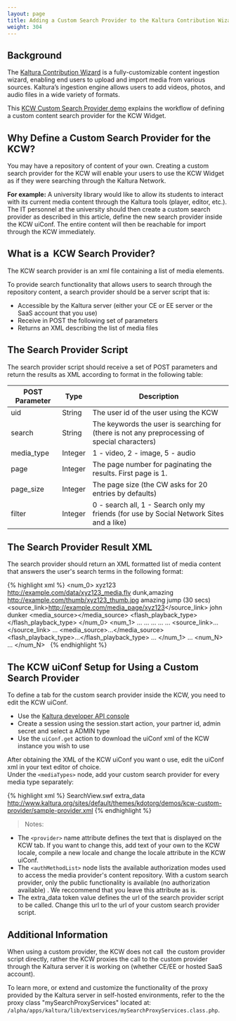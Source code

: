 ```yaml
---
layout: page
title: Adding a Custom Search Provider to the Kaltura Contribution Wizard (KCW)
weight: 304
---
```


## Background

The [Kaltura Contribution Wizard](http://knowledge.kaltura.com/kaltura-contribution-wizard-kcw) is a fully-customizable content ingestion wizard, enabling end users to upload and import media from various sources. Kaltura’s ingestion engine allows users to add videos, photos, and audio files in a wide variety of formats. 

This [KCW Custom Search Provider demo](ttp://www.kaltura.org/sites/default/themes/kdotorg/demos/kcw-custom-provider/contribution_wizard.php) explains the workflow of defining a custom content search provider for the KCW Widget.

## Why Define a Custom Search Provider for the KCW?

You may have a repository of content of your own. Creating a custom search provider for the KCW will enable your users to use the KCW Widget as if they were searching through the Kaltura Network.

**For example:**
A university library would like to allow its students to interact with its current media content through the Kaltura tools (player, editor, etc.). The IT personnel at the university should then create a custom search provider as described in this article, define the new search provider inside the KCW uiConf. The entire content will then be reachable for import through the KCW immediately.

## What is a  KCW Search Provider?

The KCW search provider is an xml file containing a list of media elements.

To provide search functionality that allows users to search through the repository content, a search provider should be a server script that is:

*   Accessible by the Kaltura server (either your CE or EE server or the SaaS account that you use)
*   Receive in POST the following set of parameters
*   Returns an XML describing the list of media files

## The Search Provider Script

The search provider script should receive a set of POST parameters and return the results as XML according to format in the following table:

| POST Parameter | Type    | Description                                                                                   |
|----------------|---------|-----------------------------------------------------------------------------------------------|
| uid            | String  | The user id of the user using the KCW                                                         |
| search         | String  | The keywords the user is searching for (there is not any preprocessing of special characters) |
| media_type     | Integer | 1 - video, 2 - image, 5 - audio                                                               |
| page           | Integer | The page number for paginating the results. First page is 1.                                  |
| page_size      | Integer | The page size (the CW asks for 20 entries by defaults)                                        |
| filter         | Integer | 0 - search all, 1 - Search only my friends (for use by Social Network Sites and a like)       |

## The Search Provider Result XML

The search provider should return an XML formatted list of media content that answers the user's search terms in the following format:

{% highlight xml %}
<objects> <num_0> <id>xyz123</id><!-- An id that uniquely identify the media --> <url>http://example.com/data/xyz123_media.flv</url><!-- The url to download the media file from --> <tags>dunk,amazing</tags><!-- Comma delimited tags --> <title>amazing dunk</title><!-- The name of the media --> <thumb>http://example.com/thumb/xyz123_thumb.jpg</thumb><!-- Thumbnail url --> <description>amazing jump (30 secs)</description><!-- Displayed description shown in the CW as a tooltip - this will not be stored after import --> <source_link>http://example.com/media_page/xyz123</source_link><!-- OPTIONAL - link to an html page containing the media (for source attribution) --> <credit>john dunker</credit><!-- OPTIONAL - containing attribution information --> <media_source></media_source><!-- OPTIONAL - overrides the request media source --> <flash_playback_type></flash_playback_type><!-- OPTIONAL - for audio files "audio" / "video" --> <license></license><!-- OPTIONAL - enumeration for license type --> </num_0> <num_1> <id>...</id> <url>...</url> <tags>...</tags> <title>...</title> <thumb>...</thumb> <description>...</description> <source_link>...</source_link> <credit>...</credit> <media_source>...</media_source> <flash_playback_type>...</flash_playback_type> <license>...</license> </num_1> ... <num_N> ... </num_N> </objects> 
{% endhighlight %}

## The KCW uiConf Setup for Using a Custom Search Provider

To define a tab for the custom search provider inside the KCW, you need to edit the KCW uiConf.

*   Use the [Kaltura developer API console](https://developer.kaltura.com/console)
*   Create a session using the session.start action, your partner id, admin secret and select a ADMIN type
*   Use the `uiConf.get` action to download the uiConf xml of the KCW instance you wish to use

After obtaining the XML of the KCW uiConf you want o use, edit the uiConf xml in your text editor of choice.  
Under the `<mediaTypes>` node, add your custom search provider for every media type separately:

{% highlight xml %}
<media type="video"> <!-- For every media type; video, audio, image, document, etc. --> <provider id="thissite" name="anywebpage" code="28"> <!-- leave the id and code attributes as is, the name attribute is linked to the locale used --> <moduleUrl>SearchView.swf</moduleUrl> <!-- Always leave as is - this define the actual KCW view to load --> <authMethodList> <authMethod type="1" /> </authMethodList> <tokens> <token> <name>extra_data</name> <value>http://www.kaltura.org/sites/default/themes/kdotorg/demos/kcw-custom-provider/sample-provider.xml</value> </token> </tokens> </provider> </media>
{% endhighlight %}

> Notes:
*   The `<provider>` name attribute defines the text that is displayed on the KCW tab. If you want to change this, add text of your own to the KCW locale, compile a new locale and change the locale attribute in the KCW uiConf.
*   The `<authMethodList>` node lists the available authorization modes used to access the media provider's content repository. With a custom search provider, only the public functionality is available (no authorization available) . We reccommend that you leave this attribute as is.
*   The extra_data token value defines the url of the search provider script to be called. Change this url to the url of your custom search provider script.

## Additional Information

When using a custom provider, the KCW does not call  the custom provider script directly, rather the KCW proxies the call to the custom provider through the Kaltura server it is working on (whether CE/EE or hosted SaaS account).

To learn more, or extend and customize the functionality of the proxy provided by the Kaltura server in self-hosted environments, refer to the the proxy class "mySearchProxyServices" located at: `/alpha/apps/kaltura/lib/extservices/mySearchProxyServices.class.php`.
